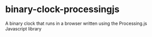 binary-clock-processingjs
=========================

A binary clock that runs in a browser written using the Processing.js Javascript library
